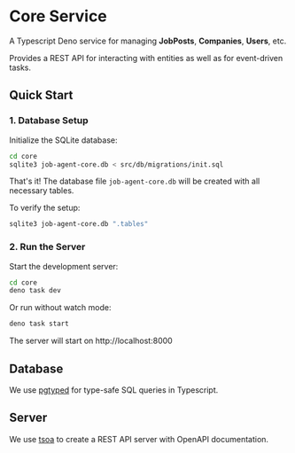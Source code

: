 # Core Service

A Typescript Deno service for managing **JobPosts**, **Companies**, **Users**,
etc.

Provides a REST API for interacting with entities as well as for event-driven
tasks.

## Quick Start

### 1. Database Setup

Initialize the SQLite database:

```bash
cd core
sqlite3 job-agent-core.db < src/db/migrations/init.sql
```

That's it! The database file `job-agent-core.db` will be created with all
necessary tables.

To verify the setup:

```bash
sqlite3 job-agent-core.db ".tables"
```

### 2. Run the Server

Start the development server:

```bash
cd core
deno task dev
```

Or run without watch mode:

```bash
deno task start
```

The server will start on http://localhost:8000

## Database

We use [pgtyped](https://pgtyped.dev/) for type-safe SQL queries in Typescript.

## Server

We use [tsoa](https://tsoa-community.github.io/docs/) to create a REST API
server with OpenAPI documentation.
